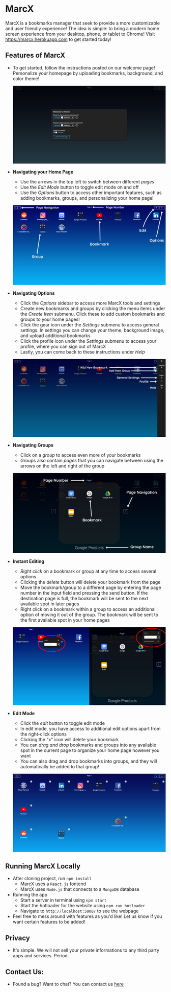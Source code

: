 # MarcX

MarcX is a bookmarks manager that seek to provide a more customizable and user friendly experience! The idea is simple: to bring a modern home screen experience from your desktop, phone, or tablet to Chrome! Visit https://marcx.herokuapp.com to get started today!

## Features of MarcX

- To get started, follow the instructions posted on our welcome page! Personalize your homepage by uploading bookmarks, background, and color theme! 

  ![Start up page](/client/src/public/images/startupPage.png)

- **Navigating your Home Page**
  - Use the arrows in the top left to switch between different *pages*
  - Use the *Edit Mode* button to toggle edit mode on and off
  - Use the *Options* button to access other important features, such as adding bookmarks, groups, and personalizing your home page!
  
  ![Home Page](/client/src/public/images/homescreen.png)
 
- **Navigating Options**
  - Click the *Options* sidebar to access more MarcX tools and settings
  - Create new bookmarks and groups by clicking the menu items under the *Create Item* submenu. Click these to add custom bookmarks and groups to your home pages!
  - Click the gear icon under the *Settings* submenu to access general settings. In settings you can change your theme, background image, and upload additional bookmarks
  - Click the profile icon under the *Settings* submenu to access your profile, where you can sign out of MarcX
  - Lastly, you can come back to these instructions under *Help*
  
  ![Home Page](/client/src/public/images/Sidebar.png)
 
- **Navigating Groups**
  - Click on a *group* to access even more of your bookmarks
  - Groups also contain *pages* that you can navigate between using the arrows on the left and right of the group
  
  ![Home Page](/client/src/public/images/group.png)
    
- **Instant Editing**
  - *Right click* on a bookmark or group at any time to access several options
  - Clicking the *delete* button will delete your bookmark from the page
  - Move the bookmark/group to a different page by entering the page number in the input field and pressing the send button. If the destination page is full, the bookmark will be sent to the next available spot in later pages
  - Right click on a bookmark within a group to access an additional option of moving it out of the group. The bookmark will be sent to the first available spot in your home pages
  
  ![Home Page](/client/src/public/images/sidebySide.png)

- **Edit Mode**
  - Click the *edit* button to toggle edit mode
  - In edit mode, you have access to additional edit options apart from the right-click options
  - Clicking the "x" icon will delete your bookmark
  - You can *drag and drop* bookmarks and groups into any available spot in the current page to organize your home page however you want
  - You can also drag and drop bookmarks into groups, and they will automatically be added to that group!
  
  ![Home Page](/client/src/public/images/editmode.png)
  
  
## Running MarcX Locally

- After cloning project, run `npm install`  
  - MarcX uses a `React.js` fontend 
  - MarcX uses `Node.js` that connects to a `MongoDB` database
- Running the app 
  - Start a server in terminal using `npm start`
  - Start the hotloader for the website using `npm run hotloader`
  - Navigate to `http://localhost:5000/` to see the webpage
- Feel free to mess around with features as you'd like! Let us know if you want certain features to be added!


## Privacy

- It's simple. We will not sell your private informations to any third party apps and services. Period. 

## Contact Us:

- Found a bug? Want to chat? You can contact us [here](thanh_n@mit.edu)
